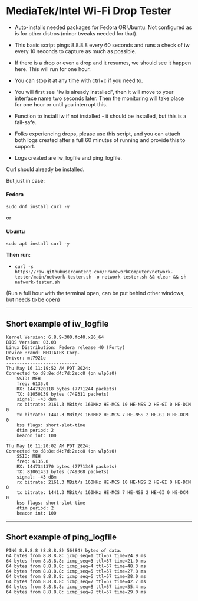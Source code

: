 # MediaTek/Intel Wi-Fi Drop Tester

- Auto-installs needed packages for Fedora OR Ubuntu. Not configured as is for other distros (minor tweaks needed for that).

- This basic script pings 8.8.8.8 every 60 seconds and runs a check of iw every 10 seconds to capture as much as possible.

- If there is a drop or even a drop and it resumes, we should see it happen here. This will run for one hour.

- You can stop it at any time with ctrl+c if you need to.

- You will first see "iw is already installed", then it will move to your interface name two seconds later. Then the monitoring will take place for one hour or until you interrupt this.

- Function to install iw if not installed - it should be installed, but this is a fail-safe.

- Folks experiencing drops, please use this script, and you can attach both logs created after a full 60 minutes of running and provide this to support. 

- Logs created are iw_logfile and ping_logfile.

Curl should already be installed.

But just in case:

#### Fedora
```
sudo dnf install curl -y
```

or

#### Ubuntu
```
sudo apt install curl -y
```

**Then run:**

- ```
  curl -s https://raw.githubusercontent.com/FrameworkComputer/network-tester/main/network-tester.sh -o network-tester.sh && clear && sh network-tester.sh
  ```
  
(Run a full hour with the terminal open, can be put behind other windows, but needs to be open)


---------

## Short example of iw_logfile

```
Kernel Version: 6.8.9-300.fc40.x86_64
BIOS Version: 03.03
Linux Distribution: Fedora release 40 (Forty)
Device Brand: MEDIATEK Corp.
Driver: mt7921e
---------------------------
Thu May 16 11:19:52 AM PDT 2024:
Connected to d8:8e:d4:7d:2e:c8 (on wlp5s0)
	SSID: MEH
	freq: 6135.0
	RX: 1447320118 bytes (7771244 packets)
	TX: 81050139 bytes (749311 packets)
	signal: -43 dBm
	rx bitrate: 2161.3 MBit/s 160MHz HE-MCS 10 HE-NSS 2 HE-GI 0 HE-DCM 0
	tx bitrate: 1441.3 MBit/s 160MHz HE-MCS 7 HE-NSS 2 HE-GI 0 HE-DCM 0
	bss flags: short-slot-time
	dtim period: 2
	beacon int: 100
---------------------------
Thu May 16 11:20:02 AM PDT 2024:
Connected to d8:8e:d4:7d:2e:c8 (on wlp5s0)
	SSID: MEH
	freq: 6135.0
	RX: 1447341370 bytes (7771348 packets)
	TX: 81061431 bytes (749368 packets)
	signal: -43 dBm
	rx bitrate: 2161.3 MBit/s 160MHz HE-MCS 10 HE-NSS 2 HE-GI 0 HE-DCM 0
	tx bitrate: 1441.3 MBit/s 160MHz HE-MCS 7 HE-NSS 2 HE-GI 0 HE-DCM 0
	bss flags: short-slot-time
	dtim period: 2
	beacon int: 100
```
 -------------------------

 ## Short example of ping_logfile

```
PING 8.8.8.8 (8.8.8.8) 56(84) bytes of data.
64 bytes from 8.8.8.8: icmp_seq=1 ttl=57 time=24.9 ms
64 bytes from 8.8.8.8: icmp_seq=3 ttl=57 time=21.0 ms
64 bytes from 8.8.8.8: icmp_seq=4 ttl=57 time=48.3 ms
64 bytes from 8.8.8.8: icmp_seq=5 ttl=57 time=27.8 ms
64 bytes from 8.8.8.8: icmp_seq=6 ttl=57 time=28.0 ms
64 bytes from 8.8.8.8: icmp_seq=7 ttl=57 time=42.7 ms
64 bytes from 8.8.8.8: icmp_seq=8 ttl=57 time=35.4 ms
64 bytes from 8.8.8.8: icmp_seq=9 ttl=57 time=29.0 ms
```
